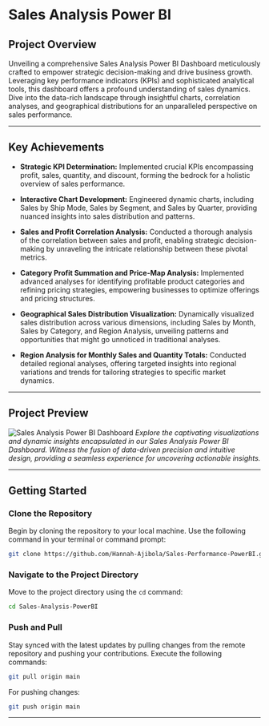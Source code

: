 # Sales Analysis Power BI 

## Project Overview

Unveiling a comprehensive Sales Analysis Power BI Dashboard meticulously crafted to empower strategic decision-making and drive business growth. Leveraging key performance indicators (KPIs) and sophisticated analytical tools, this dashboard offers a profound understanding of sales dynamics. Dive into the data-rich landscape through insightful charts, correlation analyses, and geographical distributions for an unparalleled perspective on sales performance.

---

## Key Achievements

- **Strategic KPI Determination:** Implemented crucial KPIs encompassing profit, sales, quantity, and discount, forming the bedrock for a holistic overview of sales performance.

- **Interactive Chart Development:** Engineered dynamic charts, including Sales by Ship Mode, Sales by Segment, and Sales by Quarter, providing nuanced insights into sales distribution and patterns.

- **Sales and Profit Correlation Analysis:** Conducted a thorough analysis of the correlation between sales and profit, enabling strategic decision-making by unraveling the intricate relationship between these pivotal metrics.

- **Category Profit Summation and Price-Map Analysis:** Implemented advanced analyses for identifying profitable product categories and refining pricing strategies, empowering businesses to optimize offerings and pricing structures.

- **Geographical Sales Distribution Visualization:** Dynamically visualized sales distribution across various dimensions, including Sales by Month, Sales by Category, and Region Analysis, unveiling patterns and opportunities that might go unnoticed in traditional analyses.

- **Region Analysis for Monthly Sales and Quantity Totals:** Conducted detailed regional analyses, offering targeted insights into regional variations and trends for tailoring strategies to specific market dynamics.

---

## Project Preview
![Sales Analysis Power BI Dashboard](https://github.com/Hannah-Ajibola/Sales-Performance-PowerBI/blob/cf23404440bb1612b02bdfba573afeaedab3b7b1/assets/preview.jpg)
*Explore the captivating visualizations and dynamic insights encapsulated in our Sales Analysis Power BI Dashboard. Witness the fusion of data-driven precision and intuitive design, providing a seamless experience for uncovering actionable insights.*

---

## Getting Started

### Clone the Repository
Begin by cloning the repository to your local machine. Use the following command in your terminal or command prompt:

```bash
git clone https://github.com/Hannah-Ajibola/Sales-Performance-PowerBI.git
```

### Navigate to the Project Directory
Move to the project directory using the `cd` command:

```bash
cd Sales-Analysis-PowerBI
```

### Push and Pull
Stay synced with the latest updates by pulling changes from the remote repository and pushing your contributions. Execute the following commands:

```bash
git pull origin main
```

For pushing changes:

```bash
git push origin main
```

---


